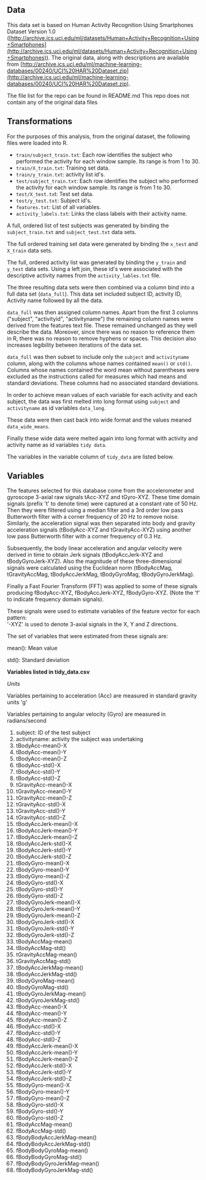 Data
--
This data set is based on Human Activity Recognition Using Smartphones Dataset Version 1.0 ([http://archive.ics.uci.edu/ml/datasets/Human+Activity+Recognition+Using+Smartphones](http://archive.ics.uci.edu/ml/datasets/Human+Activity+Recognition+Using+Smartphones)). The original data, along with descriptions are available from [http://archive.ics.uci.edu/ml/machine-learning-databases/00240/UCI%20HAR%20Dataset.zip](http://archive.ics.uci.edu/ml/machine-learning-databases/00240/UCI%20HAR%20Dataset.zip).

The file list for the repo can be found in README.md
This repo does not contain any of the original data files

Transformations
--
For the purposes of this analysis, from the original dataset, the following files were loaded into R.
- `train/subject_train.txt`: Each row identifies the subject who performed the activity for each window sample. Its range is from 1 to 30. 
- `train/X_train.txt`: Training set data.
- `train/y_train.txt`: activity list id's.
- `test/subject_train.txt`: Each row identifies the subject who performed the activity for each window sample. Its range is from 1 to 30. 
- `test/X_test.tx`t: Test set data.
- `test/y_test.txt`: Subject id's.
- `features.txt`: List of all variables.
- `activity_labels.txt`: Links the class labels with their activity name.

A full, ordered list of test subjects was generated by binding the `subject_train.txt` and `subject_test.txt` data sets.

The full ordered training set data were generated by binding the `x_test` and `X_train` data sets.

The full, ordered activity list was generated by binding the `y_train` and `y_test` data sets. Using a left join, these id's were associated with the descriptive activity names from the `activity_lables.txt` file.

The three resulting data sets were then combined via a column bind into a full data set (`data_full`). This data set included subject ID, activity ID, Activity name followed by all the data.

`data_full` was then assigned column names. Apart from the first 3 columns ("subject", "activityid", "activityname") the remaining column names were derived from the features text file. These remained unchanged as they well describe the data. Moreover, since there was no reason to reference them in R, there was no reason to remove hyphens or spaces. This decision also increases legibility between iterations of the data set.

`data_full` was then subset to include only the `subject` and `activityname` column, along with the columns whose names contained `mean()` or `std()`. Columns whose names contained the word mean without parentheses were excluded as the instructions called for measures which had means and standard deviations. These columns had no associated standard deviations.

In order to achieve mean values of each variable for each activity and each subject, the data was first melted into long format using `subject` and `activityname` as id variables `data_long`. 

These data were then cast back into wide format and the values meaned `data_wide_means`. 

Finally these wide data were melted again into long format with activity and activity name as id variables `tidy data`.

The variables in the variable column of `tidy_data` are listed below.

Variables
--
The features selected for this database come from the accelerometer and gyroscope 3-axial raw signals tAcc-XYZ and tGyro-XYZ. These time domain signals (prefix 't' to denote time) were captured at a constant rate of 50 Hz. Then they were filtered using a median filter and a 3rd order low pass Butterworth filter with a corner frequency of 20 Hz to remove noise. Similarly, the acceleration signal was then separated into body and gravity acceleration signals (tBodyAcc-XYZ and tGravityAcc-XYZ) using another low pass Butterworth filter with a corner frequency of 0.3 Hz. 

Subsequently, the body linear acceleration and angular velocity were derived in time to obtain Jerk signals (tBodyAccJerk-XYZ and tBodyGyroJerk-XYZ). Also the magnitude of these three-dimensional signals were calculated using the Euclidean norm (tBodyAccMag, tGravityAccMag, tBodyAccJerkMag, tBodyGyroMag, tBodyGyroJerkMag). 

Finally a Fast Fourier Transform (FFT) was applied to some of these signals producing fBodyAcc-XYZ, fBodyAccJerk-XYZ, fBodyGyro-XYZ. (Note the 'f' to indicate frequency domain signals). 

These signals were used to estimate variables of the feature vector for each pattern:  
'-XYZ' is used to denote 3-axial signals in the X, Y and Z directions.

The set of variables that were estimated from these signals are: 

mean(): Mean value

std(): Standard deviation

**Variables listed in tidy_data.csv**

*Units*

Variables pertaining to acceleration (Acc) are measured in standard gravity units 'g'

Variables pertaining to angular velocity (Gyro) are measured in radians/second


1. subject: ID of the test subject
2. activityname: activity the subject was undertaking
3. tBodyAcc-mean()-X
4. tBodyAcc-mean()-Y
5. tBodyAcc-mean()-Z
6. tBodyAcc-std()-X
7. tBodyAcc-std()-Y
8. tBodyAcc-std()-Z
9. tGravityAcc-mean()-X
10. tGravityAcc-mean()-Y
11. tGravityAcc-mean()-Z
12. tGravityAcc-std()-X
13. tGravityAcc-std()-Y
14. tGravityAcc-std()-Z
15. tBodyAccJerk-mean()-X
16. tBodyAccJerk-mean()-Y
17. tBodyAccJerk-mean()-Z
18. tBodyAccJerk-std()-X
19. tBodyAccJerk-std()-Y
20. tBodyAccJerk-std()-Z
21. tBodyGyro-mean()-X
22. tBodyGyro-mean()-Y
23. tBodyGyro-mean()-Z
24. tBodyGyro-std()-X
25. tBodyGyro-std()-Y
26. tBodyGyro-std()-Z
27. tBodyGyroJerk-mean()-X
28. tBodyGyroJerk-mean()-Y
29. tBodyGyroJerk-mean()-Z
30. tBodyGyroJerk-std()-X
31. tBodyGyroJerk-std()-Y
32. tBodyGyroJerk-std()-Z
33. tBodyAccMag-mean()
34. tBodyAccMag-std()
35. tGravityAccMag-mean()
36. tGravityAccMag-std()
37. tBodyAccJerkMag-mean()
38. tBodyAccJerkMag-std()
39. tBodyGyroMag-mean()
40. tBodyGyroMag-std()
41. tBodyGyroJerkMag-mean()
42. tBodyGyroJerkMag-std()
43. fBodyAcc-mean()-X
44. fBodyAcc-mean()-Y
45. fBodyAcc-mean()-Z
46. fBodyAcc-std()-X
47. fBodyAcc-std()-Y
48. fBodyAcc-std()-Z
49. fBodyAccJerk-mean()-X
50. fBodyAccJerk-mean()-Y
51. fBodyAccJerk-mean()-Z
52. fBodyAccJerk-std()-X
53. fBodyAccJerk-std()-Y
54. fBodyAccJerk-std()-Z
55. fBodyGyro-mean()-X
56. fBodyGyro-mean()-Y
57. fBodyGyro-mean()-Z
58. fBodyGyro-std()-X
59. fBodyGyro-std()-Y
60. fBodyGyro-std()-Z
61. fBodyAccMag-mean()
62. fBodyAccMag-std()
63. fBodyBodyAccJerkMag-mean()
64. fBodyBodyAccJerkMag-std()
65. fBodyBodyGyroMag-mean()
66. fBodyBodyGyroMag-std()
67. fBodyBodyGyroJerkMag-mean()
68. fBodyBodyGyroJerkMag-std()
